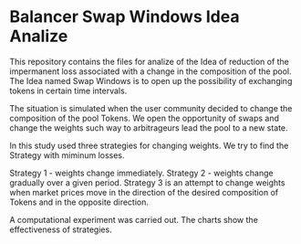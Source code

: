 # Balancer Swap Windows Idea Analize

This repository contains the files for analize of the Idea of reduction of the impermanent loss associated with a change in the composition of the pool. 
The Idea named Swap Windows is to open up the possibility of exchanging tokens in certain time intervals.

The situation is simulated when the user community decided to change the composition of the pool Tokens.
We open the opportunity of swaps and change the weights such way to arbitrageurs lead the pool to a new state.

In this study used three strategies for changing weights.
We try to find the Strategy with miminum losses.

Strategy 1 - weights change immediately.
Strategy 2 - weights change gradually over a given period.
Strategy 3 is an attempt to change weights when market prices move in the direction of the desired composition of Tokens and in the opposite direction.

A computational experiment was carried out.
The charts show the effectiveness of strategies.

